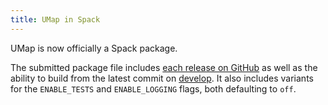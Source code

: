 ```yaml
---
title: UMap in Spack
---
```


UMap is now officially a Spack package.

The submitted package file includes [each release on
GitHub](https://github.com/LLNL/umap/releases) as well as the ability to
build from the latest commit on
[develop](https://github.com/LLNL/umap/tree/develop). It also includes
variants for the `ENABLE_TESTS` and `ENABLE_LOGGING` flags, both defaulting
to `off`.
